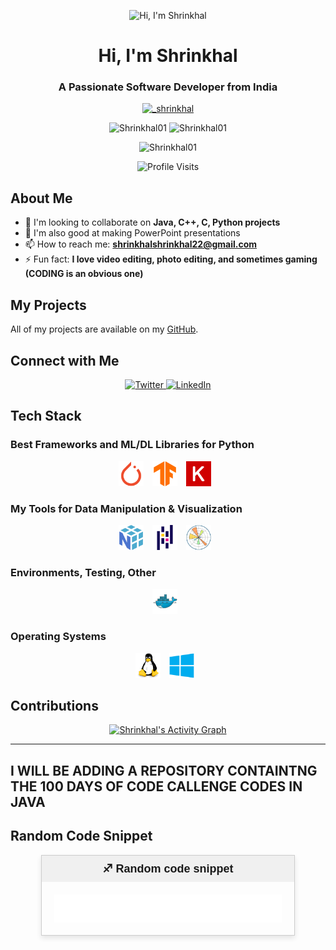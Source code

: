 <p align="center">
  <img src="https://media.giphy.com/media/em8FB3p6I641y/giphy.gif" width="200" height="250" alt="Hi, I'm Shrinkhal">
</p>

<h1 align="center">Hi, I'm Shrinkhal</h1>
<h3 align="center">A Passionate Software Developer from India</h3>

<p align="center">
  <a href="https://twitter.com/_shrinkhal" target="_blank">
    <img src="https://img.shields.io/twitter/follow/_shrinkhal?logo=twitter&style=for-the-badge" alt="_shrinkhal" />
  </a>
</p>

<p align="center">
  <img src="https://github-readme-stats.vercel.app/api?username=Shrinkhal01&show_icons=true&theme=radical" alt="Shrinkhal01" />
  <img src="https://github-readme-streak-stats.herokuapp.com/?user=Shrinkhal01&theme=radical" alt="Shrinkhal01" />
</p>

<p align="center">
  <img src="https://github-readme-stats.vercel.app/api/top-langs?username=Shrinkhal01&show_icons=true&locale=en&layout=compact&theme=radical" alt="Shrinkhal01" />
</p>

<p align="center">
  <img src="https://visitcount.itsvg.in/api?id=Shrinkhal01&icon=0&color=0" alt="Profile Visits" />
</p>

## About Me

- 🔭 I'm looking to collaborate on **Java, C++, C, Python projects**
- 🌟 I'm also good at making PowerPoint presentations
- 📫 How to reach me: **shrinkhalshrinkhal22@gmail.com**
- ⚡ Fun fact: **I love video editing, photo editing, and sometimes gaming (CODING is an obvious one)**

## My Projects

All of my projects are available on my [GitHub](https://github.com/Shrinkhal01/Shrinkhal01).

## Connect with Me

<p align="center">
  <a href="https://twitter.com/_shrinkhal" target="_blank">
    <img src="https://raw.githubusercontent.com/rahuldkjain/github-profile-readme-generator/master/src/images/icons/Social/twitter.svg" alt="Twitter" height="30" width="40" />
  </a>
  <a href="https://www.linkedin.com/in/shrinkhal-02761a2b0" target="_blank">
    <img src="https://raw.githubusercontent.com/rahuldkjain/github-profile-readme-generator/master/src/images/icons/Social/linked-in-alt.svg" alt="LinkedIn" height="30" width="40" />
  </a>
</p>

## Tech Stack

### Best Frameworks and ML/DL Libraries for Python
<p align="center">
  <img src="https://raw.githubusercontent.com/devicons/devicon/master/icons/pytorch/pytorch-original.svg" alt="pytorch" width="40" height="40" style="margin-right: 10px;"/>
  <img src="https://raw.githubusercontent.com/devicons/devicon/master/icons/tensorflow/tensorflow-original.svg" alt="tensorflow" width="40" height="40" style="margin-right: 10px;"/>
  <img src="https://raw.githubusercontent.com/devicons/devicon/master/icons/keras/keras-original.svg" alt="keras" width="40" height="40" style="margin-right: 10px;"/>
</p>

### My Tools for Data Manipulation & Visualization
<p align="center">
  <img src="https://raw.githubusercontent.com/devicons/devicon/master/icons/numpy/numpy-original.svg" alt="numpy" width="40" height="40" style="margin-right: 10px;"/>
  <img src="https://raw.githubusercontent.com/devicons/devicon/master/icons/pandas/pandas-original.svg" alt="pandas" width="40" height="40" style="margin-right: 10px;"/>
  <img src="https://raw.githubusercontent.com/devicons/devicon/master/icons/matplotlib/matplotlib-original.svg" alt="matplotlib" width="40" height="40" style="margin-right: 10px;"/>
</p>

### Environments, Testing, Other
<p align="center">
  <img src="https://raw.githubusercontent.com/devicons/devicon/master/icons/docker/docker-original.svg" alt="docker" width="40" height="40" style="margin-right: 10px;"/>
</p>

### Operating Systems
<p align="center">
  <img src="https://raw.githubusercontent.com/devicons/devicon/master/icons/linux/linux-original.svg" alt="linux" width="40" height="40" style="margin-right: 10px;"/>
  <img src="https://raw.githubusercontent.com/devicons/devicon/master/icons/windows8/windows8-original.svg" alt="windows" width="40" height="40" style="margin-right: 10px;"/>
</p>

## Contributions

<p align="center">
  <a href="https://github.com/ashutosh00710/github-readme-activity-graph"><img alt="Shrinkhal's Activity Graph" src="https://github-readme-activity-graph.vercel.app/graph?username=Shrinkhal01&bg_color=1a1b27&color=ffffff&line=00e676&point=ffffff&hide_border=true" /></a>
</p>



---

## I WILL BE ADDING A REPOSITORY CONTAINTNG THE 100 DAYS OF CODE CALLENGE CODES IN JAVA

## Random Code Snippet

<div style="width: 80%; margin: 0 auto; border: 1px solid #ccc; box-shadow: 0 4px 8px rgba(0, 0, 0, 0.1); font-family: Arial, sans-serif; text-align: center;">
  <h3 style="background-color: #f0f0f0; padding: 10px; font-size: 18px; margin: 0;">♐ Random code snippet</h3>  
  <div style="padding: 20px;">
    <img src="https://github.com/lowlighter/metrics/blob/examples/metrics.plugin.code.svg" alt="Random code snippet" style="max-width: 100%; height: auto; display: block; margin: auto;">
  </div>
</div>
